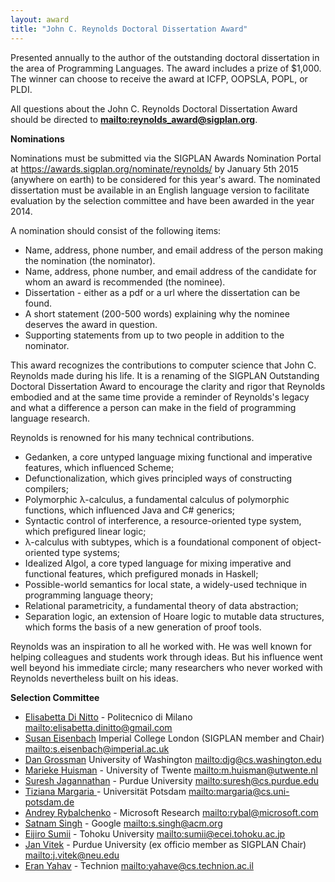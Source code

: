 ```yaml
---
layout: award
title: "John C. Reynolds Doctoral Dissertation Award"
---
```


Presented annually to the author of the outstanding doctoral
dissertation in the area of Programming Languages. The award includes
a prize of $1,000. The winner can choose to receive the award at ICFP,
OOPSLA, POPL, or PLDI.

All questions about the John C. Reynolds Doctoral Dissertation Award should be directed to
**<mailto:reynolds_award@sigplan.org>**.

**Nominations**

Nominations must be submitted via the SIGPLAN Awards Nomination Portal at 
<https://awards.sigplan.org/nominate/reynolds/> by January
5th 2015 (anywhere on earth) to be considered for this year's award. The nominated dissertation
must be available in an English language version to facilitate
evaluation by the selection committee and have been awarded in the
year 2014.  

A nomination should consist of the following items:

 *  Name, address, phone number, and email address of the person making the nomination (the nominator).
 *  Name, address, phone number, and email address of the candidate for whom an award is recommended (the nominee).
 *  Dissertation - either as a pdf or a url where the dissertation can be found.
 *  A short statement (200-500 words) explaining why the nominee deserves the award in question. 
 *  Supporting statements from up to two people in addition to the nominator.

This award recognizes the contributions to computer science that John
C. Reynolds made during his life.  It is a renaming of the SIGPLAN
Outstanding Doctoral Dissertation Award to encourage the clarity and
rigor that Reynolds embodied and at the same time provide a reminder
of Reynolds's legacy and what a difference a person can make in the
field of programming language research.

Reynolds is renowned for his many technical contributions.

 * Gedanken, a core untyped language mixing functional and imperative features, which influenced Scheme;
 * Defunctionalization, which gives principled ways of constructing compilers;
 * Polymorphic λ-calculus, a fundamental calculus of polymorphic functions, which influenced Java and C# generics;
 * Syntactic control of interference, a resource-oriented type system, which prefigured linear logic;
 * λ-calculus with subtypes, which is a foundational component of object-oriented type systems;
 * Idealized Algol, a core typed language for mixing imperative and functional features, which prefigured monads in Haskell;
 * Possible-world semantics for local state, a widely-used technique in programming language theory;
 * Relational parametricity, a fundamental theory of data abstraction;
 * Separation logic, an extension of Hoare logic to mutable data structures, which forms the basis of a new generation of proof tools.

Reynolds was an inspiration to all he worked with. He was well known for helping colleagues and students work through ideas. But his influence went well beyond his immediate circle; many researchers who never worked with Reynolds nevertheless built on his ideas.
 
**Selection Committee**

 * [Elisabetta  Di Nitto](http://home.deib.polimi.it/dinitto/) - Politecnico di Milano <mailto:elisabetta.dinitto@gmail.com>
 * [Susan Eisenbach](http://www.imperial.ac.uk/AP/faces/pages/read/Home.jsp?person=s.eisenbach&_adf.ctrl-state=16dpu3khvn_99&_afrRedirect=169130355484999) Imperial College London (SIGPLAN member and Chair) <mailto:s.eisenbach@imperial.ac.uk>
 * [Dan Grossman](http://homes.cs.washington.edu/~djg/) University of Washington <mailto:djg@cs.washington.edu>
 * [Marieke Huisman](http://wwwhome.ewi.utwente.nl/~marieke/) -  University of Twente <mailto:m.huisman@utwente.nl>
 * [Suresh Jagannathan](http://www.cs.purdue.edu/homes/suresh/) - Purdue University <mailto:suresh@cs.purdue.edu>
 * [Tiziana Margaria ](https://www.cs.uni-potsdam.de/sse/people.html?id=tmargaria) - Universität Potsdam <mailto:margaria@cs.uni-potsdam.de>
 * [Andrey Rybalchenko](http://www7.in.tum.de/~rybal/) - Microsoft Research <mailto:rybal@microsoft.com>
 * [Satnam Singh](https://plus.google.com/110563483361774700563/about) - Google <mailto:s.singh@acm.org>
 * [Eijiro Sumii](http://www.kb.ecei.tohoku.ac.jp/~sumii/) - Tohoku University <mailto:sumii@ecei.tohoku.ac.jp>
 * [Jan Vitek](http://janvitek.github.io/) - Purdue University (ex officio member as SIGPLAN Chair) <mailto:j.vitek@neu.edu>
 * [Eran Yahav](http://www.cs.technion.ac.il/~yahave/) - Technion <mailto:yahave@cs.technion.ac.il>
